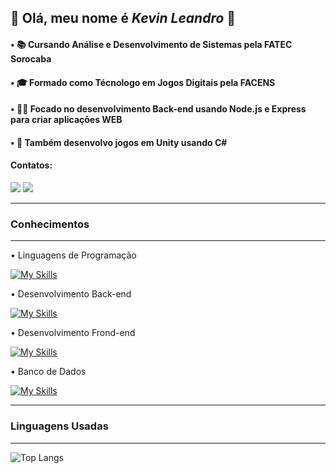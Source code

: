## 🔷 Olá, meu nome é _Kevin Leandro_ 🔷

#### • 📚     **Cursando Análise e Desenvolvimento de Sistemas pela FATEC Sorocaba**
#### • 🎓     **Formado como Técnologo em Jogos Digitais pela FACENS**
#### • 👨‍💻     **Focado no desenvolvimento Back-end usando Node.js e Express para criar aplicações WEB**
#### • 👾     **Também desenvolvo jogos em Unity usando C#**

#### **Contatos:** <div>
<a href = "mailto:kevincaireleandro@hotmail.com"><img loading="lazy" src="https://img.shields.io/badge/Gmail-D14836?style=for-the-badge&logo=gmail&logoColor=white" target="_blank"></a>
<a href="https://www.linkedin.com/in/kvnleandro" target="_blank"><img loading="lazy" src="https://img.shields.io/badge/-LinkedIn-%230077B5?style=for-the-badge&logo=linkedin&logoColor=white" target="_blank"></a>   
</div>

---

### Conhecimentos

---

• Linguagens de Programação

[![My Skills](https://skillicons.dev/icons?i=c,cs,java,python,js&theme=light)](https://skillicons.dev)

• Desenvolvimento Back-end

[![My Skills](https://skillicons.dev/icons?i=nodejs,express)](https://skillicons.dev)

• Desenvolvimento Frond-end

[![My Skills](https://skillicons.dev/icons?i=html,css)](https://skillicons.dev)

• Banco de Dados

[![My Skills](https://skillicons.dev/icons?i=mysql,mongodb)](https://skillicons.dev) 

---

### Linguagens Usadas

---

![Top Langs](https://github-readme-stats.vercel.app/api/top-langs/?username=TheKrauser&layout=compact&hide=glsl,hlsl,shaderlab&exclude_repo=Jay_TurnBasedRPG,TesteLIGA,CursoGit)

<!--
**TheKrauser/TheKrauser** is a ✨ _special_ ✨ repository because its `README.md` (this file) appears on your GitHub profile.

Here are some ideas to get you started:

- 🔭 I’m currently working on ...
- 🌱 I’m currently learning ...
- 👯 I’m looking to collaborate on ...
- 🤔 I’m looking for help with ...
- 💬 Ask me about ...
- 📫 How to reach me: ...
- 😄 Pronouns: ...
- ⚡ Fun fact: ...
-->
